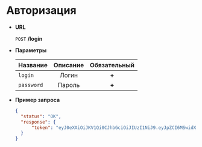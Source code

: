 # Авторизация

* **URL**

    `POST`  **/login**
    
* **Параметры**

  | Название      | Описание  | Обязательный |
  |:--------------|:---------:| :-----------:|
  | `login`       | Логин     | **+**        |
  | `password`    | Пароль    | **+**        |

* **Пример запроса**

    ```json
    {
      "status": "OK",
      "response": {
          "token": "eyJ0eXAiOiJKV1Qi0CJhbGciOiJIUzI1NiJ9.eyJpZCI6MSwidXNlcm5hbWUiOiJhZG1pbiIsImZpcnN0X25hbWUiOiJcdTA0MTBcdTA0MzRcdTA0M2NcdTA0MzhcdTA0M2QiLCJtaWRkbGVfbmFtZSI6bnVsbCwibGFzdF9uYW1lIjoiXHUwNDEwXHUwNDM0XHUwNDNjXHUwNDM4XHUwNDNkXHUwNDQxXHUwNDNhXHUwNDM4XHUwNDM5IiwiZW1haWwiOiJhZG1pbkBtaXJyb3JzLXBob3RvLnJ1Iiwicm9sZV9pZCI6Miwicm9sZV9waHJhc2UiOiJ1c2VyLnJvbGVzLmFkbWluIiwiYXZhdGFyIjoiIn0.STzqaq2NCTbDxO6wFHBx-sup2wIPibUCE7SztbQEhN8"
      }
    }
    ```